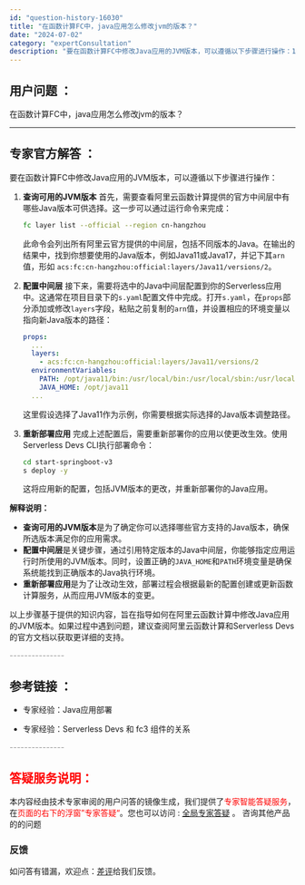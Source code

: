 ```yaml
---
id: "question-history-16030"
title: "在函数计算FC中，java应用怎么修改jvm的版本？"
date: "2024-07-02"
category: "expertConsultation"
description: "要在函数计算FC中修改Java应用的JVM版本，可以遵循以下步骤进行操作：1. **查询可用的JVM版本**   首先，需要查看阿里云函数计算提供的官方中间层中有哪些Java版本可供选择。这一步可以通过运行命令来完成：   ```bash   fc layer list --official --r"
---
```


## 用户问题 ： 
 在函数计算FC中，java应用怎么修改jvm的版本？  

---------------
## 专家官方解答 ：

要在函数计算FC中修改Java应用的JVM版本，可以遵循以下步骤进行操作：

1. **查询可用的JVM版本**
   首先，需要查看阿里云函数计算提供的官方中间层中有哪些Java版本可供选择。这一步可以通过运行命令来完成：
   ```bash
   fc layer list --official --region cn-hangzhou
   ```
   此命令会列出所有阿里云官方提供的中间层，包括不同版本的Java。在输出的结果中，找到你想要使用的Java版本，例如Java11或Java17，并记下其`arn`值，形如 `acs:fc:cn-hangzhou:official:layers/Java11/versions/2`。

2. **配置中间层**
   接下来，需要将选中的Java中间层配置到你的Serverless应用中。这通常在项目目录下的`s.yaml`配置文件中完成。打开`s.yaml`，在`props`部分添加或修改`layers`字段，粘贴之前复制的`arn`值，并设置相应的环境变量以指向新Java版本的路径：
   ```yaml
   props:
     ...
     layers:
       - acs:fc:cn-hangzhou:official:layers/Java11/versions/2
     environmentVariables:
       PATH: /opt/java11/bin:/usr/local/bin:/usr/local/sbin:/usr/local/bin:/usr/sbin:/usr/bin:/sbin:/bin:/opt/bin
       JAVA_HOME: /opt/java11
     ...
   ```
   这里假设选择了Java11作为示例，你需要根据实际选择的Java版本调整路径。

3. **重新部署应用**
   完成上述配置后，需要重新部署你的应用以使更改生效。使用Serverless Devs CLI执行部署命令：
   ```bash
   cd start-springboot-v3
   s deploy -y
   ```
   这将应用新的配置，包括JVM版本的更改，并重新部署你的Java应用。

**解释说明：**
- **查询可用的JVM版本**是为了确定你可以选择哪些官方支持的Java版本，确保所选版本满足你的应用需求。
- **配置中间层**是关键步骤，通过引用特定版本的Java中间层，你能够指定应用运行时所使用的JVM版本。同时，设置正确的`JAVA_HOME`和`PATH`环境变量是确保系统能找到正确版本的Java执行环境。
- **重新部署应用**是为了让改动生效，部署过程会根据最新的配置创建或更新函数计算服务，从而应用JVM版本的变更。

以上步骤基于提供的知识内容，旨在指导如何在阿里云函数计算中修改Java应用的JVM版本。如果过程中遇到问题，建议查阅阿里云函数计算和Serverless Devs的官方文档以获取更详细的支持。


<font color="#949494">---------------</font> 


## 参考链接 ：

* 专家经验：Java应用部署 
 
 * 专家经验：Serverless Devs 和 fc3 组件的关系 


 <font color="#949494">---------------</font> 
 


## <font color="#FF0000">答疑服务说明：</font> 

本内容经由技术专家审阅的用户问答的镜像生成，我们提供了<font color="#FF0000">专家智能答疑服务</font>，在<font color="#FF0000">页面的右下的浮窗”专家答疑“</font>。您也可以访问 : [全局专家答疑](https://answer.opensource.alibaba.com/docs/intro) 。 咨询其他产品的的问题

### 反馈
如问答有错漏，欢迎点：[差评](https://ai.nacos.io/user/feedbackByEnhancerGradePOJOID?enhancerGradePOJOId=16032)给我们反馈。
